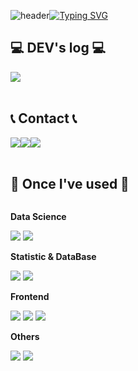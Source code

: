 


![header](https://capsule-render.vercel.app/api?type=waving&color=6994CDEE&text=&animation=twinkling&height=80)[![Typing SVG](https://readme-typing-svg.demolab.com?font=Alkatra&weight=500&size=45&duration=3500&pause=3&color=6994CDEE&center=false&vCenter=false&multiline=true&repeat=true&width=1000&height=100&lines=Welcome+to+ozzzih's+GitHub!👋)](https://git.io/typing-svg)

## 💻 DEV's log 💻
<div style="display:flex; flex-direction:row;">
    <a href="https://ozzzih.tistory.com">
        <img src="https://img.shields.io/badge/Tistory-000000?style=for-the-badge&logo=Tistory&logoColor=white"> 
    </a>
</div><br>

 ## 📞 Contact 📞
<div style="display:flex; flex-direction:row;">
    <a href="mailto:dhwlgus3031@gmail.com">
        <img src="https://img.shields.io/badge/Gmail-EA4335?style=for-the-badge&logo=Gmail&logoColor=white"> 
    </a>
    <a href="https://www.instagram.com/ozzzih">
        <img src="https://img.shields.io/badge/Instagram-E4405F?style=for-the-badge&logo=Instagram&logoColor=white"> 
    </a> 
    <a href="https://www.linkedin.com/in/%EC%A7%80%ED%98%84-%EC%98%A4-a99651262/">
        <img src="https://img.shields.io/badge/linkedin-%230077B5.svg?style=for-the-badge&logo=linkedin&logoColor=white"> 
    </a> 
</div><br>

## 🔨 Once I've used 🔨
<div style="display:flex; flex-direction:column; align-items:flex-start;">
    <!-- Data Science -->
    <p><strong>Data Science</strong></p>
    <div>
        <img src="https://img.shields.io/badge/python-3670A0?style=for-the-badge&logo=python&logoColor=ffdd54"> 
        <img src="https://img.shields.io/badge/TensorFlow-%23FF6F00.svg?style=for-the-badge&logo=TensorFlow&logoColor=white"> 
    </div>
    <!-- Statistic & DataBase -->
    <p><strong>Statistic & DataBase </strong></p>
    <div>
        <img src="https://img.shields.io/badge/RStudio-4285F4?style=for-the-badge&logo=rstudio&logoColor=white"> 
        <img src="https://img.shields.io/badge/mysql-4479A1?style=for-the-badge&logo=mysql&logoColor=white"> 
    </div> 
    <!-- Frontend -->
    <p><strong>Frontend</strong></p>
    <div>
        <img src="https://img.shields.io/badge/html5-E34F26?style=flat-square&logo=html5&logoColor=white"> 
        <img src="https://img.shields.io/badge/css-1572B6?style=flat-square&logo=css3&logoColor=white"> 
        <img src="https://img.shields.io/badge/javascript-F7DF1E?style=flat-square&logo=javascript&logoColor=black"> 
    </div>
    <!-- Others -->
    <p><strong>Others</strong></p>
    <div>
        <img src="https://img.shields.io/badge/java-%23ED8B00.svg?style=for-the-badge&logo=openjdk&logoColor=white">
        <img src="https://img.shields.io/badge/c++-%2300599C.svg?style=for-the-badge&logo=c%2B%2B&logoColor=white">
</div><br>
</div>

<!--
**ozzzih/ozzzih** is a ✨ _special_ ✨ repository because its `README.md` (this file) appears on your GitHub profile.

Here are some ideas to get you started:

- 🔭 I’m currently working on ...
- 🌱 I’m currently learning ...
- 👯 I’m looking to collaborate on ...
- 🤔 I’m looking for help with ...
- 💬 Ask me about ...
- 📫 How to reach me: ...
- 😄 Pronouns: ...
- ⚡ Fun fact: ...
-->
